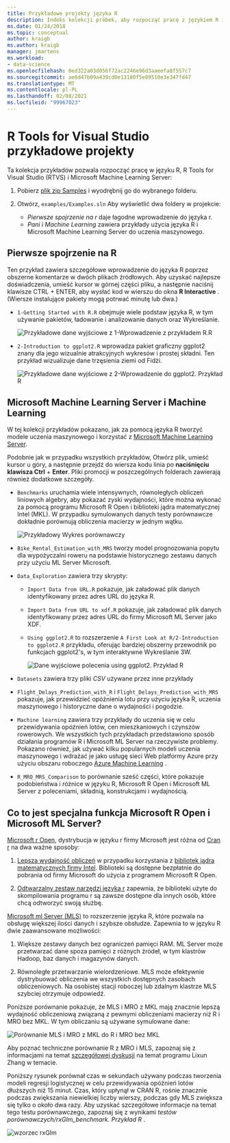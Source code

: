 ```yaml
---
title: Przykładowe projekty języka R
description: Indeks kolekcji próbek, aby rozpocząć pracę z językiem R i programem Visual Studio.
ms.date: 01/24/2018
ms.topic: conceptual
author: kraigb
ms.author: kraigb
manager: jmartens
ms.workload:
- data-science
ms.openlocfilehash: 0ed322a03d056f72ac2246e96d3aaeefa8f557c7
ms.sourcegitcommit: ae6d47b09a439cd0e13180f5e89510e3e347fd47
ms.translationtype: MT
ms.contentlocale: pl-PL
ms.lasthandoff: 02/08/2021
ms.locfileid: "99967023"
---
```

# <a name="r-tools-for-visual-studio-sample-projects"></a>R Tools for Visual Studio przykładowe projekty

Ta kolekcja przykładów pozwala rozpocząć pracę w języku R, R Tools for Visual Studio (RTVS) i Microsoft Machine Learning Server:

1. Pobierz [plik zip Samples](https://github.com/Microsoft/RTVS-docs/archive/master.zip) i wyodrębnij go do wybranego folderu.
1. Otwórz, `examples/Examples.sln` Aby wyświetlić dwa foldery w projekcie:

    - *Pierwsze spojrzenie na r* daje łagodne wprowadzenie do języka r.
    - *Pani i Machine Learning* zawiera przykłady użycia języka R i Microsoft Machine Learning Server do uczenia maszynowego.

## <a name="a-first-look-at-r"></a>Pierwsze spojrzenie na R

Ten przykład zawiera szczegółowe wprowadzenie do języka R poprzez obszerne komentarze w dwóch plikach źródłowych. Aby uzyskać najlepsze doświadczenia, umieść kursor w górnej części pliku, a następnie naciśnij klawisze CTRL + ENTER, aby wysłać kod w wierszu do okna **R Interactive** . (Wiersze instalujące pakiety mogą potrwać minutę lub dwa.)

- `1-Getting Started with R.R` obejmuje wiele podstaw języka R, w tym używanie pakietów, ładowanie i analizowanie danych oraz Wykreślanie.

    ![Przykładowe dane wyjściowe z 1-Wprowadzenie z przykładem R.R](media/samples-getting-started-output.png)

- `2-Introduction to ggplot2.R` wprowadza pakiet graficzny ggplot2 znany dla jego wizualnie atrakcyjnych wykresów i prostej składni. Ten przykład wizualizuje dane trzęsienia ziemi od Fidżi.

    ![Przykładowe dane wyjściowe z 2-Wprowadzenie do ggplot2. Przykład R](media/samples-ggplot-output.png)

## <a name="microsoft-machine-learning-server-and-machine-learning"></a>Microsoft Machine Learning Server i Machine Learning

W tej kolekcji przykładów pokazano, jak za pomocą języka R tworzyć modele uczenia maszynowego i korzystać z [Microsoft Machine Learning Server](/machine-learning-server/what-is-machine-learning-server).

Podobnie jak w przypadku wszystkich przykładów, Otwórz plik, umieść kursor u góry, a następnie przejdź do wiersza kodu linia po **naciśnięciu klawisza Ctrl** + **Enter**. Pliki promocji w poszczególnych folderach zawierają również dodatkowe szczegóły.

- `Benchmarks` uruchamia wiele intensywnych, równoległych obliczeń liniowych algebry, aby pokazać zyski wydajności, które można wykonać za pomocą programu Microsoft R Open i biblioteki jądra matematycznej Intel (MKL). W przypadku symulowanych danych testy porównawcze dokładnie porównują obliczenia macierzy w jednym wątku.

    ![Przykładowy Wykres porównawczy](media/samples-mro-benchmark-plot.png)

- `Bike_Rental_Estimation_with_MRS` tworzy model prognozowania popytu dla wypożyczalni roweru na podstawie historycznego zestawu danych przy użyciu ML Server Microsoft.

- `Data_Exploration` zawiera trzy skrypty:

  - `Import Data from URL.R` pokazuje, jak załadować plik danych identyfikowany przez adres URL do języka R.
  - `Import Data from URL to xdf.R` pokazuje, jak załadować plik danych identyfikowany przez adres URL do firmy Microsoft ML Server jako XDF.
  - `Using ggplot2.R` to rozszerzenie `A First Look at R/2-Introduction to ggplot2.R` przykładu, oferując bardziej obszerny przewodnik po funkcjach ggplot2's, w tym interaktywne Wykreślanie 3W.

      ![Dane wyjściowe polecenia using ggplot2. Przykład R](media/samples-3d-interactive.png)

- `Datasets` zawiera trzy pliki *CSV* używane przez inne przykłady
- `Flight_Delays_Prediction_with_R` i `Flight_Delays_Prediction_with_MRS` pokazuje, jak przewidzieć opóźnienia lotu przy użyciu języka R, uczenia maszynowego i historyczne dane o wydajności i pogodzie.
- `Machine learning` zawiera trzy przykłady do uczenia się w celu przewidywania opóźnień lotów, cen mieszkaniowych i czynszów rowerowych. We wszystkich tych przykładach przedstawiono sposób działania programów R i Microsoft ML Server na rzeczywiste problemy. Pokazano również, jak używać kilku popularnych modeli uczenia maszynowego i wdrażać je jako usługę sieci Web platformy Azure przy użyciu obszaru roboczego [Azure Machine Learning](https://azure.microsoft.com/services/machine-learning/) .

- `R_MRO_MRS_Comparison` to porównanie sześć części, które pokazuje podobieństwa i różnice w języku R, Microsoft R Open i Microsoft ML Server z poleceniami, składnią, konstrukcjami i wydajnością.

## <a name="whats-special-about-microsoft-r-open-and-microsoft-ml-server"></a>Co to jest specjalna funkcja Microsoft R Open i Microsoft ML Server?

[Microsoft r Open](https://mran.revolutionanalytics.com/download/), dystrybucja w języku r firmy Microsoft jest różna od [Cran r](https://cran.r-project.org/) na dwa ważne sposoby:

1. [Lepsza wydajność obliczeń](https://mran.revolutionanalytics.com/rro/#intelmkl1) w przypadku korzystania z [bibliotek jądra matematycznych firmy Intel](https://software.intel.com/intel-mkl). Biblioteki są dostępne bezpłatnie do pobrania od firmy Microsoft do użycia z programem Microsoft R Open.

1. [Odtwarzalny zestaw narzędzi języka r](https://mran.revolutionanalytics.com/rro/#reproducibility) zapewnia, że biblioteki użyte do skompilowania programu r są zawsze dostępne dla innych osób, które chcą odtworzyć swoją służbę.

[Microsoft ml Server (MLS)](/machine-learning-server/what-is-machine-learning-server) to rozszerzenie języka R, które pozwala na obsługę większej ilości danych i szybsze obsłudze. Zapewnia to w języku R dwie zaawansowane możliwości:

1. Większe zestawy danych bez ograniczeń pamięci RAM. ML Server może przetwarzać dane spoza pamięci z różnych źródeł, w tym klastrów Hadoop, baz danych i magazynów danych.

1. Równoległe przetwarzanie wielordzeniowe. MLS może efektywnie dystrybuować obliczenia we wszystkich dostępnych zasobach obliczeniowych. Na osobistej stacji roboczej lub zdalnym klastrze MLS szybciej otrzymuje odpowiedź.

Poniższe porównanie pokazuje, że MLS i MRO z MKL mają znacznie lepszą wydajność obliczeniową związaną z pewnymi obliczeniami macierzy niż R i MRO bez MKL. W tym obliczaniu są używane symulowane dane:

![Porównanie MLS i MRO z MKL do R i MRO bez MKL](media/samples-speed-comparison.png)

Aby poznać techniczne porównanie R z MRO i MLS, zapoznaj się z informacjami na temat [szczegółowej dyskusji](http://htmlpreview.github.io/?https://github.com/lixzhang/R-MRO-MRS/blob/master/Introduction_to_MRO_and_MRS.html) na temat programu Lixun Zhang w temacie.

Poniższy rysunek porównał czas w sekundach używany podczas tworzenia modeli regresji logistycznej w celu przewidywania opóźnień lotów dłuższych niż 15 minut.  Czas, który upłynął w CRAN R, rośnie znacznie podczas zwiększania niewielkiej liczby wierszy, podczas gdy MLS zwiększa się tylko o około dwa razy. Aby uzyskać szczegółowe informacje na temat tego testu porównawczego, zapoznaj się z wynikami *testów porównawczych/rxGlm_benchmark. Przykład R* .

![wzorzec rxGlm](media/samples-rxGLM-benchmark.png)
